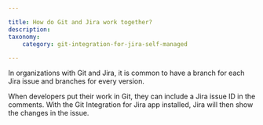 ```yaml
---

title: How do Git and Jira work together?
description:
taxonomy:
    category: git-integration-for-jira-self-managed

---
```


In organizations with Git and Jira, it is common to have a branch for each Jira issue and branches for every version.

When developers put their work in Git, they can include a Jira issue ID in the comments. With the Git Integration for Jira app installed, Jira will then show the changes in the issue.
